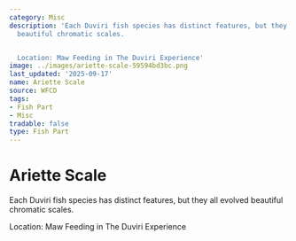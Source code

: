 ```yaml
---
category: Misc
description: 'Each Duviri fish species has distinct features, but they all evolved
  beautiful chromatic scales.


  Location: Maw Feeding in The Duviri Experience'
image: ../images/ariette-scale-59594bd3bc.png
last_updated: '2025-09-17'
name: Ariette Scale
source: WFCD
tags:
- Fish Part
- Misc
tradable: false
type: Fish Part
---
```


# Ariette Scale

Each Duviri fish species has distinct features, but they all evolved beautiful chromatic scales.

Location: Maw Feeding in The Duviri Experience

